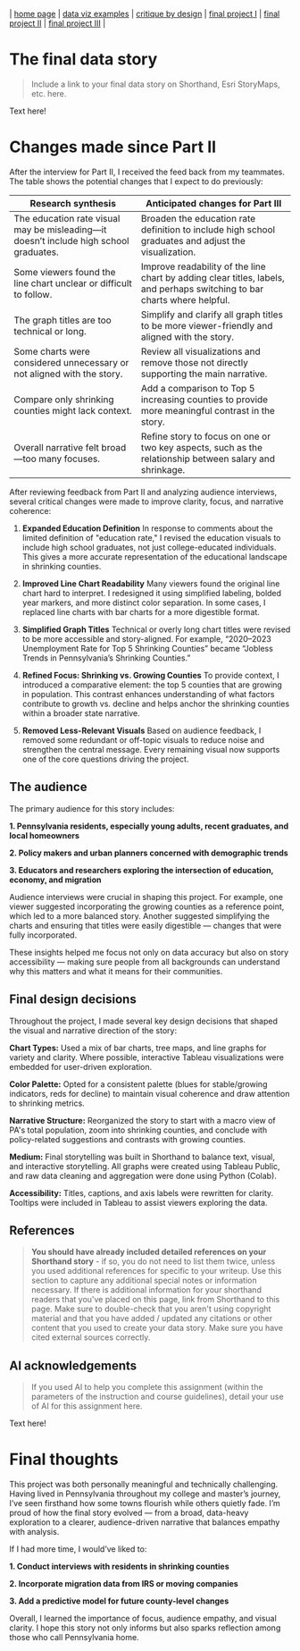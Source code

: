 | [home page](https://aa29zzjj.github.io/jerryh-online-portfolio/) | [data viz examples](dataviz-examples) | [critique by design](critique-by-design) | [final project I](final-project-part-one) | [final project II](final-project-part-two) | [final project III](final-project-part-three) |

# The final data story
> Include a link to your final data story on Shorthand, Esri StoryMaps, etc. here. 

Text here!

# Changes made since Part II

After the interview for Part II, I received the feed back from my teammates. The table shows the potential changes that I expect to do previously:

| Research synthesis                       | Anticipated changes for Part III                                                |
|------------------------------------------|---------------------------------------------------------------------------------|
| The education rate visual may be misleading—it doesn’t include high school graduates. | Broaden the education rate definition to include high school graduates and adjust the visualization. |
| Some viewers found the line chart unclear or difficult to follow.    | Improve readability of the line chart by adding clear titles, labels, and perhaps switching to bar charts where helpful.    |
| The graph titles are too technical or long.  | Simplify and clarify all graph titles to be more viewer-friendly and aligned with the story. |
| Some charts were considered unnecessary or not aligned with the story.  | Review all visualizations and remove those not directly supporting the main narrative.    |
| Compare only shrinking counties might lack context. | 	Add a comparison to Top 5 increasing counties to provide more meaningful contrast in the story.     |
|Overall narrative felt broad—too many focuses. |	Refine story to focus on one or two key aspects, such as the relationship between salary and shrinkage.|

After reviewing feedback from Part II and analyzing audience interviews, several critical changes were made to improve clarity, focus, and narrative coherence:

1. **Expanded Education Definition**
In response to comments about the limited definition of "education rate," I revised the education visuals to include high school graduates, not just college-educated individuals. This gives a more accurate representation of the educational landscape in shrinking counties.

2. **Improved Line Chart Readability**
Many viewers found the original line chart hard to interpret. I redesigned it using simplified labeling, bolded year markers, and more distinct color separation. In some cases, I replaced line charts with bar charts for a more digestible format.

3. **Simplified Graph Titles**
Technical or overly long chart titles were revised to be more accessible and story-aligned. For example, “2020–2023 Unemployment Rate for Top 5 Shrinking Counties” became “Jobless Trends in Pennsylvania’s Shrinking Counties.”

4. **Refined Focus: Shrinking vs. Growing Counties**
To provide context, I introduced a comparative element: the top 5 counties that are growing in population. This contrast enhances understanding of what factors contribute to growth vs. decline and helps anchor the shrinking counties within a broader state narrative.

5. **Removed Less-Relevant Visuals**
Based on audience feedback, I removed some redundant or off-topic visuals to reduce noise and strengthen the central message. Every remaining visual now supports one of the core questions driving the project.


## The audience
The primary audience for this story includes:

**1. Pennsylvania residents, especially young adults, recent graduates, and local homeowners**

**2. Policy makers and urban planners concerned with demographic trends**

**3. Educators and researchers exploring the intersection of education, economy, and migration**

Audience interviews were crucial in shaping this project. For example, one viewer suggested incorporating the growing counties as a reference point, which led to a more balanced story. Another suggested simplifying the charts and ensuring that titles were easily digestible — changes that were fully incorporated.

These insights helped me focus not only on data accuracy but also on story accessibility — making sure people from all backgrounds can understand why this matters and what it means for their communities.

## Final design decisions
Throughout the project, I made several key design decisions that shaped the visual and narrative direction of the story:

**Chart Types:** Used a mix of bar charts, tree maps, and line graphs for variety and clarity. Where possible, interactive Tableau visualizations were embedded for user-driven exploration.

**Color Palette:** Opted for a consistent palette (blues for stable/growing indicators, reds for decline) to maintain visual coherence and draw attention to shrinking metrics.

**Narrative Structure:** Reorganized the story to start with a macro view of PA's total population, zoom into shrinking counties, and conclude with policy-related suggestions and contrasts with growing counties.

**Medium:** Final storytelling was built in Shorthand to balance text, visual, and interactive storytelling. All graphs were created using Tableau Public, and raw data cleaning and aggregation were done using Python (Colab).

**Accessibility:** Titles, captions, and axis labels were rewritten for clarity. Tooltips were included in Tableau to assist viewers exploring the data.

## References
> **You should have already included detailed references on your Shorthand story** - if so, you do not need to list them twice, unless you used additional references for specific to your writeup. Use this section to capture any additional special notes or information necessary. If there is additional information for your shorthand readers that you've placed on this page, link from Shorthand to this page. Make sure to double-check that you aren't using copyright material and that you have added / updated any citations or other content that you used to create your data story.  Make sure you have cited external sources correctly.

## AI acknowledgements
> If you used AI to help you complete this assignment (within the parameters of the instruction and course guidelines), detail your use of AI for this assignment here.

Text here!

# Final thoughts
This project was both personally meaningful and technically challenging. Having lived in Pennsylvania throughout my college and master’s journey, I’ve seen firsthand how some towns flourish while others quietly fade. I’m proud of how the final story evolved — from a broad, data-heavy exploration to a clearer, audience-driven narrative that balances empathy with analysis.

If I had more time, I would’ve liked to:

**1. Conduct interviews with residents in shrinking counties**

**2. Incorporate migration data from IRS or moving companies**

**3. Add a predictive model for future county-level changes**

Overall, I learned the importance of focus, audience empathy, and visual clarity. I hope this story not only informs but also sparks reflection among those who call Pennsylvania home.



